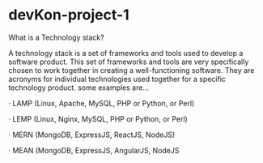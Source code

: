 # devKon-project-1

What is a Technology stack?

A technology stack is a set of frameworks and tools used to develop a software product. This set of frameworks and tools are very specifically chosen to work together in creating a well-functioning software. They are acronyms for individual technologies used together for a specific technology product. some examples are…

· LAMP (Linux, Apache, MySQL, PHP or Python, or Perl)

· LEMP (Linux, Nginx, MySQL, PHP or Python, or Perl)

· MERN (MongoDB, ExpressJS, ReactJS, NodeJS)

· MEAN (MongoDB, ExpressJS, AngularJS, NodeJS
